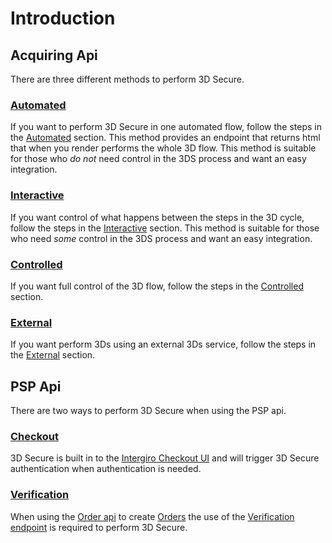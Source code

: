 # Introduction

## Acquiring Api

There are three different methods to perform 3D Secure.
### [Automated](./automated.html)
 If you want to perform 3D Secure in one automated flow, follow the steps in the [Automated](./automated.html) section. This method provides an endpoint that returns html that when you render performs the whole 3D flow. This method is suitable for those who <em>do not</em> need control in the 3DS process and want an easy integration. 
### [Interactive](./interactive.html)
 If you want control of what happens between the steps in the 3D cycle, follow the steps in the [Interactive](./interactive.html) section. This method is suitable for those who need <em>some</em> control in the 3DS process and want an easy integration. 
### [Controlled](./controlled.html)
 If you want full control of the 3D flow, follow the steps in the [Controlled](./controlled.html) section. 
### [External](./external.html)
 If you want perform 3Ds using an external 3Ds service, follow the steps in the [External](./external.html) section. 

## PSP Api
There are two ways to perform 3D Secure when using the PSP api.

### [Checkout](../checkout/embed.html)
3D Secure is built in to the [Intergiro Checkout UI](../checkout/embed.html) and will trigger 3D Secure authentication when authentication is needed.


### [Verification](../card-api/verification.html)
When using the [Order api](../order/create.html) to create [Orders](../order/reference.html#order) the use of the [Verification endpoint](../card-api/verification.html) is required to perform 3D Secure.